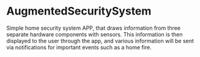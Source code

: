 # AugmentedSecuritySystem
Simple home security system APP, that draws information from three separate hardware components with sensors. This information is then displayed to the user through the app, and various information will be sent via notifications for important events such as a home fire.
